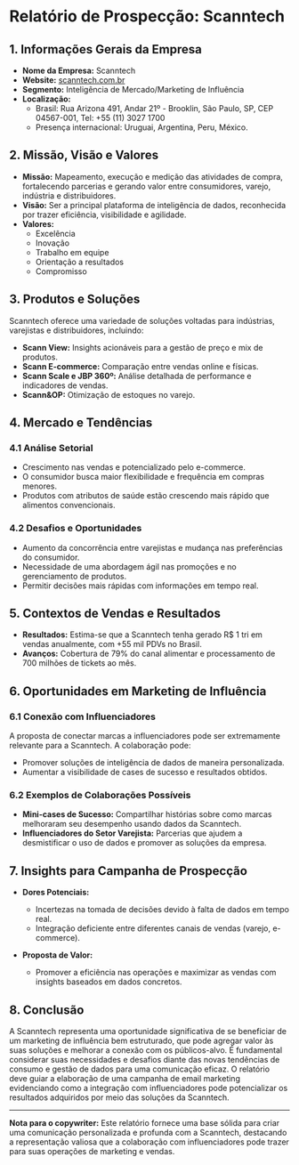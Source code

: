 # Relatório de Prospecção: Scanntech

## 1. Informações Gerais da Empresa
- **Nome da Empresa:** Scanntech
- **Website:** [scanntech.com.br](http://scanntech.com.br/)
- **Segmento:** Inteligência de Mercado/Marketing de Influência
- **Localização:** 
  - Brasil: Rua Arizona 491, Andar 21º - Brooklin, São Paulo, SP, CEP 04567-001, Tel: +55 (11) 3027 1700
  - Presença internacional: Uruguai, Argentina, Peru, México.

## 2. Missão, Visão e Valores
- **Missão:** Mapeamento, execução e medição das atividades de compra, fortalecendo parcerias e gerando valor entre consumidores, varejo, indústria e distribuidores.
- **Visão:** Ser a principal plataforma de inteligência de dados, reconhecida por trazer eficiência, visibilidade e agilidade.
- **Valores:**
  - Excelência
  - Inovação
  - Trabalho em equipe
  - Orientação a resultados
  - Compromisso

## 3. Produtos e Soluções
Scanntech oferece uma variedade de soluções voltadas para indústrias, varejistas e distribuidores, incluindo:
- **Scann View:** Insights acionáveis para a gestão de preço e mix de produtos.
- **Scann E-commerce:** Comparação entre vendas online e físicas.
- **Scann Scale e JBP 360º:** Análise detalhada de performance e indicadores de vendas.
- **Scann&OP:** Otimização de estoques no varejo.

## 4. Mercado e Tendências
### 4.1 Análise Setorial
- Crescimento nas vendas e potencializado pelo e-commerce.
- O consumidor busca maior flexibilidade e frequência em compras menores.
- Produtos com atributos de saúde estão crescendo mais rápido que alimentos convencionais.

### 4.2 Desafios e Oportunidades
- Aumento da concorrência entre varejistas e mudança nas preferências do consumidor.
- Necessidade de uma abordagem ágil nas promoções e no gerenciamento de produtos.
- Permitir decisões mais rápidas com informações em tempo real.

## 5. Contextos de Vendas e Resultados
- **Resultados:** Estima-se que a Scanntech tenha gerado R$ 1 tri em vendas anualmente, com +55 mil PDVs no Brasil.
- **Avanços:** Cobertura de 79% do canal alimentar e processamento de 700 milhões de tickets ao mês.

## 6. Oportunidades em Marketing de Influência
### 6.1 Conexão com Influenciadores
A proposta de conectar marcas a influenciadores pode ser extremamente relevante para a Scanntech. A colaboração pode:
- Promover soluções de inteligência de dados de maneira personalizada.
- Aumentar a visibilidade de cases de sucesso e resultados obtidos.

### 6.2 Exemplos de Colaborações Possíveis
- **Mini-cases de Sucesso:** Compartilhar histórias sobre como marcas melhoraram seu desempenho usando dados da Scanntech.
- **Influenciadores do Setor Varejista:** Parcerias que ajudem a desmistificar o uso de dados e promover as soluções da empresa.

## 7. Insights para Campanha de Prospecção
- **Dores Potenciais:**
  - Incertezas na tomada de decisões devido à falta de dados em tempo real.
  - Integração deficiente entre diferentes canais de vendas (varejo, e-commerce).

- **Proposta de Valor:**
  - Promover a eficiência nas operações e maximizar as vendas com insights baseados em dados concretos.

## 8. Conclusão
A Scanntech representa uma oportunidade significativa de se beneficiar de um marketing de influência bem estruturado, que pode agregar valor às suas soluções e melhorar a conexão com os públicos-alvo. É fundamental considerar suas necessidades e desafios diante das novas tendências de consumo e gestão de dados para uma comunicação eficaz. O relatório deve guiar a elaboração de uma campanha de email marketing evidenciando como a integração com influenciadores pode potencializar os resultados adquiridos por meio das soluções da Scanntech. 

--- 

**Nota para o copywriter:** Este relatório fornece uma base sólida para criar uma comunicação personalizada e profunda com a Scanntech, destacando a representação valiosa que a colaboração com influenciadores pode trazer para suas operações de marketing e vendas.